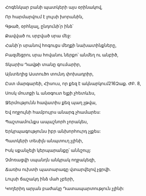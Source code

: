 Հոգենկար բանի պատկերի այս օրինակով,

Որ հարմարվում է լույսի խորանին,

Գթած, օրհնյալ, ընդունի՛ր ինձ՝

Քավված ու սրբված սրա մեջ:

Հանի՛ր սրանով հոգուցս մեղքի նախատինքները,

Բազմեցրու սրա հովանու ներքո՝ անմեղ ու անբիծ,

Տկարիս Դավթի տանը գումարիր,

Այնտեղից Աստուծո տունդ փոխադրիր,

Ըստ մարգարեի, Հիսուս, որ քեզ է ակնարկում216Զաք. ԺԲ. 8,

Սոսկ մուտքի և անօգուտ ելքի չհետևես,

Ջերմությունն հավատիս քեզ պաղ չթվա,

Եվ ողջույնի համբույրս անարգ չհամարես:

Պաշտամունքս ապաշնորհ չորակես,

Երկրպագությունս իբր անխորհուրդ չլքես:

Պատկերի տեսիլն անպտուղ չլինի,

Իսկ սքանչելի կերպարանքը՝ աննշույլ:

Չմոռացվի սպանդն անկրակ ողջակեզի,

Ճառիս ուխտի պատարագը վտարվելով չցրվի.

Լույսի ճաշակդ ինձ մահ չբերի,

Կողերիդ արյան բաժակը Դատապարտություն չլինի: